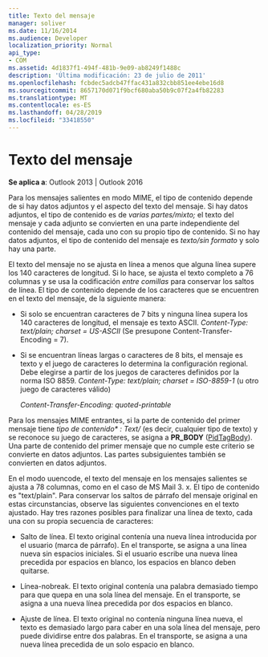 ```yaml
---
title: Texto del mensaje
manager: soliver
ms.date: 11/16/2014
ms.audience: Developer
localization_priority: Normal
api_type:
- COM
ms.assetid: 4d1837f1-494f-481b-9e09-ab8249f1488c
description: 'Última modificación: 23 de julio de 2011'
ms.openlocfilehash: fcbdec5adcb47ffac431a832cbb851ee4ebe16d8
ms.sourcegitcommit: 8657170d071f9bcf680aba50b9c07f2a4fb82283
ms.translationtype: MT
ms.contentlocale: es-ES
ms.lasthandoff: 04/28/2019
ms.locfileid: "33418550"
---
```

# <a name="message-text"></a>Texto del mensaje

  
  
**Se aplica a**: Outlook 2013 | Outlook 2016 
  
Para los mensajes salientes en modo MIME, el tipo de contenido depende de si hay datos adjuntos y el aspecto del texto del mensaje. Si hay datos adjuntos, el tipo de contenido es de _varias partes/mixto;_ el texto del mensaje y cada adjunto se convierten en una parte independiente del contenido del mensaje, cada uno con su propio tipo de contenido. Si no hay datos adjuntos, el tipo de contenido del mensaje es _texto/sin formato_ y solo hay una parte. 
  
El texto del mensaje no se ajusta en línea a menos que alguna línea supere los 140 caracteres de longitud. Si lo hace, se ajusta el texto completo a 76 columnas y se usa la codificación _entre comillas_ para conservar los saltos de línea. El tipo de contenido depende de los caracteres que se encuentren en el texto del mensaje, de la siguiente manera: 
  
- Si solo se encuentran caracteres de 7 bits y ninguna línea supera los 140 caracteres de longitud, el mensaje es texto ASCII. _Content-Type: text/plain; charset = US-ASCII_ (Se presupone Content-Transfer-Encoding = 7). 
    
- Si se encuentran líneas largas o caracteres de 8 bits, el mensaje es texto y el juego de caracteres lo determina la configuración regional. Debe elegirse a partir de los juegos de caracteres definidos por la norma ISO 8859. _Content-Type: text/plain; charset = ISO-8859-1_ (u otro juego de caracteres válido) 
    
     _Content-Transfer-Encoding: quoted-printable_
    
Para los mensajes MIME entrantes, si la parte de contenido del primer mensaje tiene _tipo de contenido\* : Text/_ (es decir, cualquier tipo de texto) y se reconoce su juego de caracteres, se asigna a **PR_BODY** ([PidTagBody](pidtagbody-canonical-property.md)). Una parte de contenido del primer mensaje que no cumple este criterio se convierte en datos adjuntos. Las partes subsiguientes también se convierten en datos adjuntos.
  
En el modo uuencode, el texto del mensaje en los mensajes salientes se ajusta a 78 columnas, como en el caso de MS Mail 3. x. El tipo de contenido es "text/plain". Para conservar los saltos de párrafo del mensaje original en estas circunstancias, observe las siguientes convenciones en el texto ajustado. Hay tres razones posibles para finalizar una línea de texto, cada una con su propia secuencia de caracteres:
  
- Salto de línea. El texto original contenía una nueva línea introducida por el usuario (marca de párrafo). En el transporte, se asigna a una línea nueva sin espacios iniciales. Si el usuario escribe una nueva línea precedida por espacios en blanco, los espacios en blanco deben quitarse.
    
- Línea-nobreak. El texto original contenía una palabra demasiado tiempo para que quepa en una sola línea del mensaje. En el transporte, se asigna a una nueva línea precedida por dos espacios en blanco.
    
- Ajuste de línea. El texto original no contenía ninguna línea nueva, el texto es demasiado largo para caber en una sola línea del mensaje, pero puede dividirse entre dos palabras. En el transporte, se asigna a una nueva línea precedida de un solo espacio en blanco.
    

